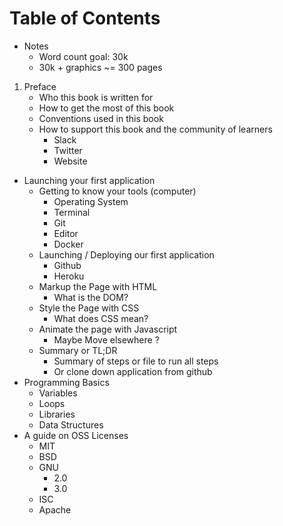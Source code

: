 # Table of Contents

* Notes
    * Word count goal: 30k
    * 30k + graphics ~= 300 pages
    

1. Preface
    * Who this book is written for
    * How to get the most of this book
    * Conventions used in this book
    * How to support this book and the community of learners
        * Slack
        * Twitter
        * Website
* Launching your first application
    * Getting to know your tools (computer)
        * Operating System
        * Terminal
        * Git
        * Editor
        * Docker  
    * Launching / Deploying our first application
        * Github
        * Heroku
    * Markup the Page with HTML
        * What is the DOM?
    * Style the Page with CSS
        * What does CSS mean?
    * Animate the page with Javascript
        * Maybe Move elsewhere ?
    * Summary or TL;DR
        * Summary of steps or file to run all steps
        * Or clone down application from github
* Programming Basics
    * Variables
    * Loops
    * Libraries
    * Data Structures
* A guide on OSS Licenses
    * MIT
    * BSD
    * GNU
        * 2.0 
        * 3.0
    * ISC
    * Apache
    
        
        



    